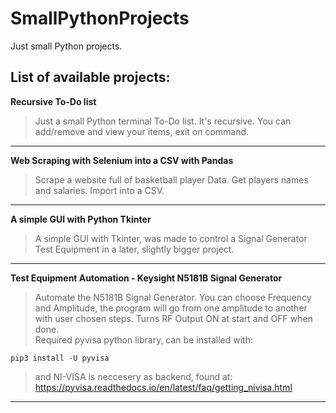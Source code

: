# SmallPythonProjects
Just small Python projects.

## List of available projects:

**Recursive To-Do list**

 >Just a small Python terminal To-Do list.
 It's recursive.
 You can add/remove and view your items, exit on command.

---

**Web Scraping with Selenium into a CSV with Pandas**
 
 >Scrape a website full of basketball player Data.
 Get players names and salaries.
 Import into a CSV.
 
 ---
 
**A simple GUI with Python Tkinter**
 
 >A simple GUI with Tkinter, was made to control a Signal Generator
 Test Equipment in a later, slightly bigger project.
 
 ---
 
 **Test Equipment Automation - Keysight N5181B Signal Generator**
 
 >Automate the N5181B Signal Generator.
 >You can choose Frequency and Amplitude, the program will go from one amplitude to another with user chosen steps.
 >Turns RF Output ON at start and OFF when done.<br>
 >Required pyvisa python library, can be installed with:
``` 
pip3 install -U pyvisa
```
 
 > and NI-VISA is neccesery as backend, found at:
 > https://pyvisa.readthedocs.io/en/latest/faq/getting_nivisa.html
 
 ---
